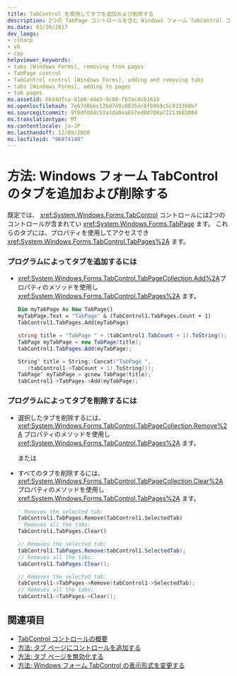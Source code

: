 ```yaml
---
title: TabControl を使用してタブを追加および削除する
description: 2つの TabPage コントロールを含む Windows フォーム TabControl コントロールを使用して、タブを追加および削除する方法について説明します。 これらのタブには、TabPages プロパティを使用してアクセスします。
ms.date: 03/30/2017
dev_langs:
- csharp
- vb
- cpp
helpviewer_keywords:
- tabs [Windows Forms], removing from pages
- TabPage control
- TabControl control [Windows Forms], adding and removing tabs
- tabs [Windows Forms], adding to pages
- tab pages
ms.assetid: 66d4dfca-41e8-44e3-9c80-fb7ac4cb1619
ms.openlocfilehash: 7e67d0bbc13bd7d9c8835dc6fb9b9c5c9333b8bf
ms.sourcegitcommit: 9f6df084c53a3da0ea657ed0d708a72213683084
ms.translationtype: MT
ms.contentlocale: ja-JP
ms.lasthandoff: 12/09/2020
ms.locfileid: "96974140"
---
```

# <a name="how-to-add-and-remove-tabs-with-the-windows-forms-tabcontrol"></a>方法: Windows フォーム TabControl のタブを追加および削除する
既定では、 <xref:System.Windows.Forms.TabControl> コントロールには2つのコントロールが含まれてい <xref:System.Windows.Forms.TabPage> ます。 これらのタブには、プロパティを使用してアクセスでき <xref:System.Windows.Forms.TabControl.TabPages%2A> ます。  
  
### <a name="to-add-a-tab-programmatically"></a>プログラムによってタブを追加するには  
  
- <xref:System.Windows.Forms.TabControl.TabPageCollection.Add%2A>プロパティのメソッドを使用し <xref:System.Windows.Forms.TabControl.TabPages%2A> ます。  
  
    ```vb  
    Dim myTabPage As New TabPage()  
    myTabPage.Text = "TabPage" & (TabControl1.TabPages.Count + 1)  
    TabControl1.TabPages.Add(myTabPage)  
    ```  
  
    ```csharp  
    string title = "TabPage " + (tabControl1.TabCount + 1).ToString();  
    TabPage myTabPage = new TabPage(title);  
    tabControl1.TabPages.Add(myTabPage);  
    ```  
  
    ```cpp  
    String^ title = String::Concat("TabPage ",  
       (tabControl1->TabCount + 1).ToString());  
    TabPage^ myTabPage = gcnew TabPage(title);  
    tabControl1->TabPages->Add(myTabPage);  
    ```  
  
### <a name="to-remove-a-tab-programmatically"></a>プログラムによってタブを削除するには  
  
- 選択したタブを削除するには、 <xref:System.Windows.Forms.TabControl.TabPageCollection.Remove%2A> プロパティのメソッドを使用し <xref:System.Windows.Forms.TabControl.TabPages%2A> ます。  
  
     または  
  
- すべてのタブを削除するには、 <xref:System.Windows.Forms.TabControl.TabPageCollection.Clear%2A> プロパティのメソッドを使用し <xref:System.Windows.Forms.TabControl.TabPages%2A> ます。  
  
    ```vb  
    ' Removes the selected tab:  
    TabControl1.TabPages.Remove(TabControl1.SelectedTab)  
    ' Removes all the tabs:  
    TabControl1.TabPages.Clear()  
    ```  
  
    ```csharp  
    // Removes the selected tab:  
    tabControl1.TabPages.Remove(tabControl1.SelectedTab);  
    // Removes all the tabs:  
    tabControl1.TabPages.Clear();  
    ```  
  
    ```cpp  
    // Removes the selected tab:  
    tabControl1->TabPages->Remove(tabControl1->SelectedTab);  
    // Removes all the tabs:  
    tabControl1->TabPages->Clear();  
    ```  
  
## <a name="see-also"></a>関連項目

- [TabControl コントロールの概要](tabcontrol-control-overview-windows-forms.md)
- [方法: タブ ページにコントロールを追加する](how-to-add-a-control-to-a-tab-page.md)
- [方法: タブ ページを無効化する](how-to-disable-tab-pages.md)
- [方法: Windows フォーム TabControl の表示形式を変更する](how-to-change-the-appearance-of-the-windows-forms-tabcontrol.md)
